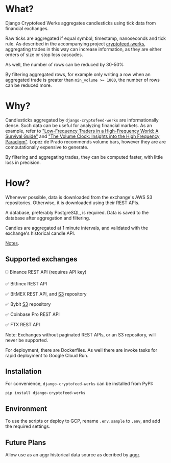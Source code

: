 # What?

Django Cryptofeed Werks aggregates candlesticks using tick data from financial exchanges. 

Raw ticks are aggregated if equal symbol, timestamp, nanoseconds and tick rule. As described in the accompanying project [cryptofeed-werks](https://github.com/globophobe/cryptofeed-werks), aggregating trades in this way can increase information, as they are either orders of size or stop loss cascades.

As well, the number of rows can be reduced by 30-50%

By filtering aggregated rows, for example only writing a row when an aggregated trade is greater than `min_volume >= 1000`, the number of rows can be reduced more.


# Why?

Candlesticks aggregated by `django-cryptofeed-werks` are informationally dense. Such data can be useful for analyzing financial markets. As an example, refer to ["Low-Frequency Traders in a High-Frequency World: A Survival Guide"](https://papers.ssrn.com/sol3/papers.cfm?abstract_id=2150876) and ["The Volume Clock: Insights into the High Frequency Paradigm"](https://papers.ssrn.com/sol3/papers.cfm?abstract_id=2034858). Lopez de Prado recommends volume bars, however they are are computationally expensive to generate.

By filtering and aggregating trades, they can be computed faster, with little loss in precision.

# How?

Whenever possible, data is downloaded from the exchange's AWS S3 repositories. Otherwise, it is downloaded using their REST APIs. 

A database, preferably PostgreSQL, is required. Data is saved to the database after aggregation and filtering. 

Candles are aggregated at 1 minute intervals, and validated with the exchange's historical candle API.

[Notes](https://github.com/globophobe/django-cryptofeed-werks/blob/main/NOTES.md).


Supported exchanges
-------------------

:white_medium_square: Binance REST API (requires API key)

:white_check_mark: Bitfinex REST API

:white_check_mark: BitMEX REST API, and [S3](https://public.bitmex.com/) repository

:white_check_mark: Bybit [S3](https://public.bybit.com/) repository

:white_check_mark: Coinbase Pro REST API

:white_check_mark: FTX REST API

Note: Exchanges without paginated REST APIs, or an S3 repository, will never be supported.

For deployment, there are Dockerfiles. As well there are invoke tasks for rapid deployment to Google Cloud Run.


Installation
------------

For convenience, `django-cryptofeed-werks` can be installed from PyPI:

```
pip install django-cryptofeed-werks
```

Environment
-----------

To use the scripts or deploy to GCP, rename `.env.sample` to `.env`, and add the required settings.


Future Plans
------------

Allow use as an aggr historical data source as decribed by [aggr](https://github.com/Tucsky/aggr#implement-historical-data).
